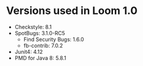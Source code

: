 # Versions used in Loom 1.0

- Checkstyle: 8.1
- SpotBugs: 3.1.0-RC5
  - Find Security Bugs: 1.6.0
  - fb-contrib: 7.0.2
- Junit4: 4.12
- PMD for Java 8: 5.8.1
